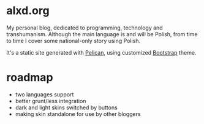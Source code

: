
alxd.org
=====

My personal blog, dedicated to programming, technology and transhumanism. Although the main language is and will be Polish, from time to time I cover some national-only story using Polish.

It's a static site generated with [Pelican], using customized [Bootstrap] theme.

roadmap
=====
 - two languages support
 - better grunt/less integration
 - dark and light skins switched by buttons
 - making skin standalone for use by other bloggers

[Pelican]: https://github.com/getpelican/pelican
[Bootstrap]: http://getbootstrap.com/

